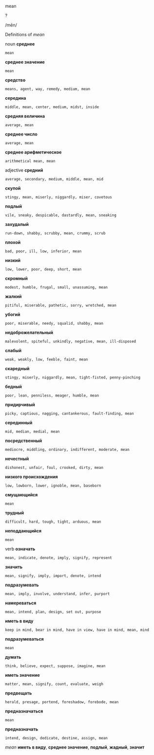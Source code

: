 mean

?

/mēn/

Definitions of _mean_

noun
**среднее**

    mean
**среднее значение**

    mean
**средство**

    means, agent, way, remedy, medium, mean
**середина**

    middle, mean, center, medium, midst, inside
**средняя величина**

    average, mean
**среднее число**

    average, mean
**среднее арифметическое**

    arithmetical mean, mean

adjective
**средний**

    average, secondary, medium, middle, mean, mid
**скупой**

    stingy, mean, miserly, niggardly, miser, covetous
**подлый**

    vile, sneaky, despicable, dastardly, mean, sneaking
**захудалый**

    run-down, shabby, scrubby, mean, crummy, scrub
**плохой**

    bad, poor, ill, low, inferior, mean
**низкий**

    low, lower, poor, deep, short, mean
**скромный**

    modest, humble, frugal, small, unassuming, mean
**жалкий**

    pitiful, miserable, pathetic, sorry, wretched, mean
**убогий**

    poor, miserable, needy, squalid, shabby, mean
**недоброжелательный**

    malevolent, spiteful, unkindly, negative, mean, ill-disposed
**слабый**

    weak, weakly, low, feeble, faint, mean
**скаредный**

    stingy, miserly, niggardly, mean, tight-fisted, penny-pinching
**бедный**

    poor, lean, penniless, meager, humble, mean
**придирчивый**

    picky, captious, nagging, cantankerous, fault-finding, mean
**серединный**

    mid, median, medial, mean
**посредственный**

    mediocre, middling, ordinary, indifferent, moderate, mean
**нечестный**

    dishonest, unfair, foul, crooked, dirty, mean
**низкого происхождения**

    low, lowborn, lower, ignoble, mean, baseborn
**смущающийся**

    mean
**трудный**

    difficult, hard, tough, tight, arduous, mean
**неподдающийся**

    mean

verb
**означать**

    mean, indicate, denote, imply, signify, represent
**значить**

    mean, signify, imply, import, denote, intend
**подразумевать**

    mean, imply, involve, understand, infer, purport
**намереваться**

    mean, intend, plan, design, set out, purpose
**иметь в виду**

    keep in mind, bear in mind, have in view, have in mind, mean, mind
**подразумеваться**

    mean
**думать**

    think, believe, expect, suppose, imagine, mean
**иметь значение**

    matter, mean, signify, count, evaluate, weigh
**предвещать**

    herald, presage, portend, foreshadow, forebode, mean
**предназначаться**

    mean
**предназначать**

    intend, design, dedicate, destine, assign, mean

_mean_
**иметь в виду**, **среднее значение**, **подлый**, **жадный**, **значит**